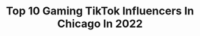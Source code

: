 ---
title: Top 10 Gaming TikTok Influencers In Chicago In 2022
description: >-
  Find top gaming TikTok influencers in Chicago in 2022. Most popular hashtags: #fyp #gaming #foryou #funny.
platform: TikTok
hits: 19
text_top: Discover the top-rated TikTok accounts on inBeat.
text_bottom: Our database holds 19 TikTok influencers like this in Chicago, United States for you to work with.
profiles:
  - username: "playboibleachy"
    fullname: >-
      Ｈａｎｚｅｌ💔
    bio: >-
      17 | Chicago 🌃 Get me famous off Tik Tok 🔥
    location: "United States"
    followers: 11500
    engagement: 1637
    commentsToLikes: 0.045214
    id: ckdsr12baovqt0j23ayvlz4ws
    verified: false
    hashtags: "#election, #relatable, #fyp, #comedy"
  - username: "tcurt17"
    fullname: >-
      TCurt17
    bio: >-
      Tyler, 30 👬🌈 Gay 💍 Married CHICAGO 🔥😃
    location: "United States"
    followers: 10300
    engagement: 476
    commentsToLikes: 0.056863
    id: ckb9ew1dg2skr0j23fuwfzjgp
    verified: false
    hashtags: "#dogsoftiktok, #4u, #coronavirus, #foryou"
  - username: "rombednarczyk"
    fullname: >-
      Roman Bednarczyk
    bio: >-
      CEO OF CHICAGO SPORTS🤝 Business Email: rombedbusiness@gmail.com
    location: "United States"
    followers: 2875
    engagement: 1208
    commentsToLikes: 0.044644
    id: cka8e6lyjw0d00i78wopderto
    verified: false
    hashtags: "#nba, #4u, #sports, #foryoupage"
  - username: "itshoneykat"
    fullname: >-
      Kat ( ͡° ͜ʖ ͡°)
    bio: >-
      Chicago Next con: Acen Your favorite Epic Gamer Sc-katharina101 ʕ•̫͡•ʕ•̫͡•ʔ•̫͡•ʔ
    location: "United States"
    followers: 32400
    engagement: 1130
    commentsToLikes: 0.014242
    id: ckceiftccqp7e0j235bk5x1lf
    verified: false
    hashtags: "#foryou, #makeup, #ember, #meme"
  - username: "liastewy"
    fullname: >-
      LIA
    bio: >-
      ✰ Chicago ✰ jusss joking around
    location: "United States"
    followers: 159200
    engagement: 1157
    commentsToLikes: 0.013352
    id: ck7zp8lt3nvcm0j787o11muiq
    verified: false
    hashtags: "#couples, #bf, #foryou, #fyp"
  - username: "honestabegaming"
    fullname: >-
      Honest Abe Gaming
    bio: >-
      best call of duty/warzone clips on tiktok!! FB GAMING stream: Fb.gg/honestabetv
    location: "United States"
    followers: 12600
    engagement: 1052
    commentsToLikes: 0.025308
    id: ckb9b6scwx5u90j23a0gz6e4o
    verified: false
    hashtags: "#comedy, #win, #pro, #fyp"
  - username: "dalegacy23"
    fullname: >-
      Trevor Allen
    bio: >-
      Twitch.tv/DaLegacy23 Gaming, Wrestling, and Entertaining you! 10K Goal👑
    location: "United States"
    followers: 4639
    engagement: 602
    commentsToLikes: 0.104896
    id: ckd5u2janz0200j23yol11hp8
    verified: false
    hashtags: "#fyp, #wwe, #gamer, #twitchaffiliate"
  - username: "playboierik22"
    fullname: >-
      playboierik22
    bio: >-
      Hey
    location: "United States"
    followers: 14900
    engagement: 1963
    commentsToLikes: 0.049656
    id: ckblf1yx090ng0j23p586s9uk
    verified: false
    hashtags: "#amongusvideo, #narutouzumaki, #itachi, #anime"
  - username: "jpearson04"
    fullname: >-
      Josh Pearson
    bio: >-
      
    location: "United States"
    followers: 9534
    engagement: 1574
    commentsToLikes: 0.073093
    id: ck976w2rs1my60j78phxl19f0
    verified: false
    hashtags: "#fortnite, #og, #olddays, #fy"
  - username: "legendaryb1rd"
    fullname: >-
      Shane Dodson
    bio: >-
      follow my twitch.tv/legendary b1rd 😎😎🤬🤬
    location: "United States"
    followers: 58100
    engagement: 1336
    commentsToLikes: 0.095455
    id: ck8ophu7637e00j78fmw9lx69
    verified: false
    hashtags: "#funny, #weeb, #ps5, #halloweenlook"
---